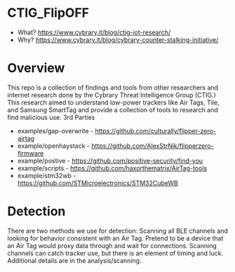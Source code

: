 # CTIG_FlipOFF

* What? https://www.cybrary.it/blog/ctig-iot-research/
* Why? https://www.cybrary.it/blog/cybrary-counter-stalking-initiative/

# Overview
This repo is a collection of findings and tools from other researchers and internet research done by the Cybrary Threat Intelligence Group (CTIG.) This research aimed to understand low-power trackers like Air Tags, Tile, and Samsung SmartTag and provide a collection of tools to research and find malicious use.
3rd Parties 
* examples/gap-overwrite - https://github.com/culturally/flipper-zero-airtag 
* example/openhaystack - https://github.com/AlexStrNik/flipperzero-firmware 
* example/postive - https://github.com/positive-security/find-you 
* example/scripts - https://github.com/haxorthematrix/AirTag-tools 
* example/stm32wb - https://github.com/STMicroelectronics/STM32CubeWB

# Detection
There are two methods we use for detection:
Scanning all BLE channels and looking for behavior consistent with an Air Tag.
Pretend to be a device that an Air Tag would proxy data through and wait for connections.
Scanning channels can catch tracker use, but there is an element of timing and luck. Additional details are in the analysis/scanning.
